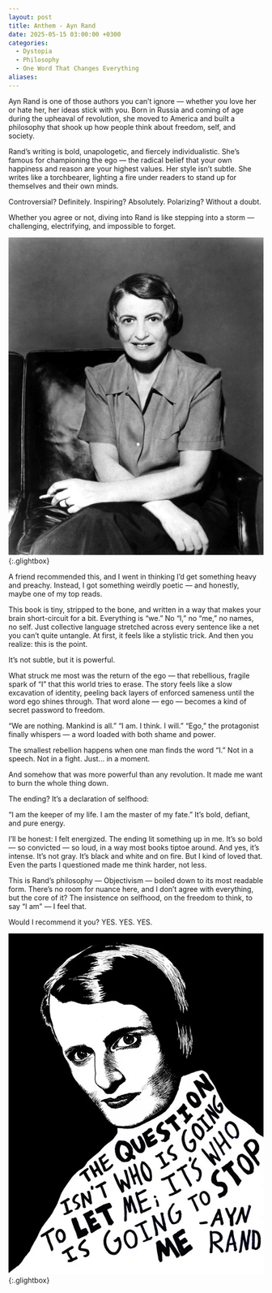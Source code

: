 ```yaml
---
layout: post
title: Anthem - Ayn Rand
date: 2025-05-15 03:00:00 +0300
categories:
  - Dystopia
  - Philosophy
  - One Word That Changes Everything
aliases:
---
```

Ayn Rand is one of those authors you can’t ignore — whether you love her or hate her, her ideas stick with you. Born in Russia and coming of age during the upheaval of revolution, she moved to America and built a philosophy that shook up how people think about freedom, self, and society.

Rand’s writing is bold, unapologetic, and fiercely individualistic. She’s famous for championing the ego — the radical belief that your own happiness and reason are your highest values. Her style isn’t subtle. She writes like a torchbearer, lighting a fire under readers to stand up for themselves and their own minds.

Controversial? Definitely.
Inspiring? Absolutely.
Polarizing? Without a doubt.

Whether you agree or not, diving into Rand is like stepping into a storm — challenging, electrifying, and impossible to forget.

[![Ayn Rand](/assets/image/ayn.jpg)](/assets/image/ayn.jpg){:.glightbox}

A friend recommended this, and I went in thinking I’d get something heavy and preachy. Instead, I got something weirdly poetic — and honestly, maybe one of my top reads.

This book is tiny, stripped to the bone, and written in a way that makes your brain short-circuit for a bit. Everything is “we.” No “I,” no “me,” no names, no self. Just collective language stretched across every sentence like a net you can’t quite untangle. At first, it feels like a stylistic trick. And then you realize: this is the point.

It’s not subtle, but it is powerful.

What struck me most was the return of the ego — that rebellious, fragile spark of “I” that this world tries to erase. The story feels like a slow excavation of identity, peeling back layers of enforced sameness until the word ego shines through. That word alone — ego — becomes a kind of secret password to freedom.

“We are nothing. Mankind is all.”
“I am. I think. I will.”
“Ego,” the protagonist finally whispers — a word loaded with both shame and power.

The smallest rebellion happens when one man finds the word “I.”
Not in a speech. Not in a fight.
Just... in a moment.

And somehow that was more powerful than any revolution. It made me want to burn the whole thing down.

The ending?
It’s a declaration of selfhood:

“I am the keeper of my life. I am the master of my fate.”
It’s bold, defiant, and pure energy.

I’ll be honest: I felt energized. The ending lit something up in me. It’s so bold — so convicted — so loud, in a way most books tiptoe around. And yes, it’s intense. It’s not gray. It’s black and white and on fire. But I kind of loved that.
Even the parts I questioned made me think harder, not less.

This is Rand’s philosophy — Objectivism — boiled down to its most readable form. There’s no room for nuance here, and I don’t agree with everything, but the core of it?
The insistence on selfhood, on the freedom to think, to say “I am” — I feel that.

Would I recommend it you?
YES. YES. YES.

[![Ayn Rand](/assets/image/aynrand.jpg)](/assets/image/aynrand.jpg){:.glightbox}

